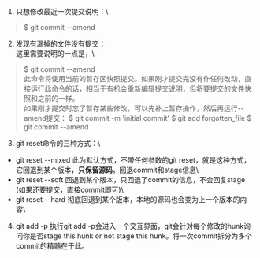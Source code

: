 1. 只想修改最近一次提交说明：\
> $ git commit --amend

2. 发现有漏掉的文件没有提交：\
这里需要说明的一点是，\
> $ git commit --amend\
此命令将使用当前的暂存区快照提交。如果刚才提交完没有作任何改动，直接运行此命令的话，相当于有机会重新编辑提交说明，但将要提交的文件快照和之前的一样。\
如果刚才提交时忘了暂存某些修改，可以先补上暂存操作，然后再运行--amend提交：
> $ git commit -m 'initial commit'
> $ git add forgotten_file
> $ git commit --amend

3. git reset命令的三种方式：\
- git reset --mixed     此为默认方式，不带任何参数的git reset，就是这种方式，它回退到某个版本，**只保留源码**，回退commit和stage信息\
- git reset --soft      回退到某个版本，只回退了commit的信息，不会回复stage (如果还要提交，直接commit即可)\
- git reset --hard      彻底回退到某个版本，本地的源码也会变为上一个版本的内容\

4. git add -p
执行git add -p会进入一个交互界面，git会针对每个修改的hunk询问你是否stage this hunk or not stage this hunk。将一次commit拆分为多个commit的精髓在于此。

